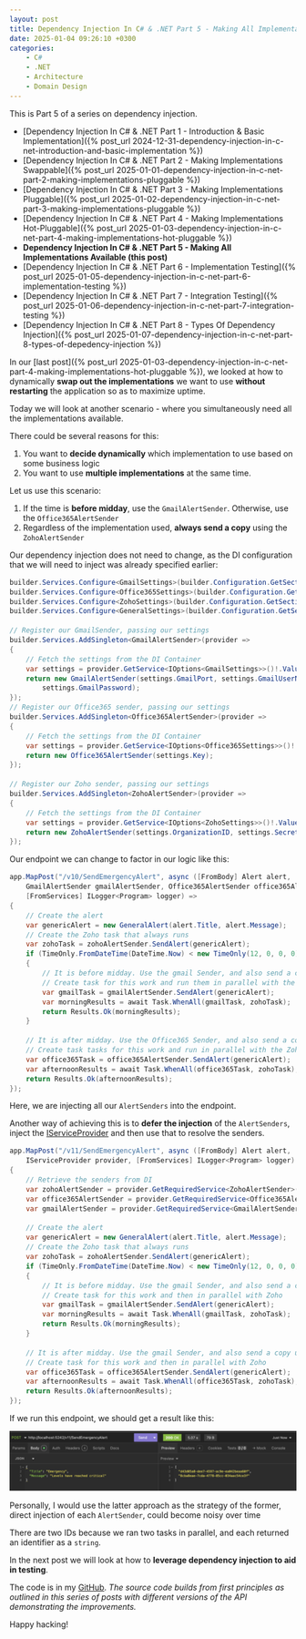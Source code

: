 ```yaml
---
layout: post
title: Dependency Injection In C# & .NET Part 5 - Making All Implementations Available
date: 2025-01-04 09:26:10 +0300
categories:
    - C#
    - .NET
    - Architecture
    - Domain Design
---
```


This is Part 5 of a series on dependency injection.

- [Dependency Injection In C# & .NET Part 1 - Introduction & Basic Implementation]({% post_url 2024-12-31-dependency-injection-in-c-net-introduction-and-basic-implementation %})
- [Dependency Injection In C# & .NET Part 2 - Making Implementations Swappable]({% post_url 2025-01-01-dependency-injection-in-c-net-part-2-making-implementations-pluggable %})
- [Dependency Injection In C# & .NET Part 3 - Making Implementations Pluggable]({% post_url 2025-01-02-dependency-injection-in-c-net-part-3-making-implementations-pluggable %})
- [Dependency Injection In C# & .NET Part 4 - Making Implementations Hot-Pluggable]({% post_url 2025-01-03-dependency-injection-in-c-net-part-4-making-implementations-hot-pluggable %})
- **Dependency Injection In C# & .NET Part 5 - Making All Implementations Available (this post)**
- [Dependency Injection In C# & .NET Part 6 - Implementation Testing]({% post_url 2025-01-05-dependency-injection-in-c-net-part-6-implementation-testing %})
- [Dependency Injection In C# & .NET Part 7 - Integration Testing]({% post_url 2025-01-06-dependency-injection-in-c-net-part-7-integration-testing %})
- [Dependency Injection In C# & .NET Part 8 - Types Of Dependency Injection]({%  post_url 2025-01-07-dependency-injection-in-c-net-part-8-types-of-depedency-injection %})

In our [last post]({% post_url 2025-01-03-dependency-injection-in-c-net-part-4-making-implementations-hot-pluggable %}), we looked at how to dynamically **swap out the implementations** we want to use **without restarting** the application so as to maximize uptime.

Today we will look at another scenario - where you simultaneously need all the implementations available.

There could be several reasons for this:

1. You want to **decide dynamically** which implementation to use based on some business logic
2. You want to use **multiple implementations** at the same time.

Let us use this scenario:

1. If the time is **before midday**, use the `GmailAlertSender`. Otherwise, use the `Office365AlertSender`
2. Regardless of the implementation used, **always send a copy** using the `ZohoAlertSender`

Our dependency injection does not need to change, as the DI configuration that we will need to inject was already specified earlier:

```c#
builder.Services.Configure<GmailSettings>(builder.Configuration.GetSection(nameof(GmailSettings)));
builder.Services.Configure<Office365Settings>(builder.Configuration.GetSection(nameof(Office365Settings)));
builder.Services.Configure<ZohoSettings>(builder.Configuration.GetSection(nameof(ZohoSettings)));
builder.Services.Configure<GeneralSettings>(builder.Configuration.GetSection(nameof(GeneralSettings)));

// Register our GmailSender, passing our settings
builder.Services.AddSingleton<GmailAlertSender>(provider =>
{
    // Fetch the settings from the DI Container
    var settings = provider.GetService<IOptions<GmailSettings>>()!.Value;
    return new GmailAlertSender(settings.GmailPort, settings.GmailUserName,
        settings.GmailPassword);
});
// Register our Office365 sender, passing our settings
builder.Services.AddSingleton<Office365AlertSender>(provider =>
{
    // Fetch the settings from the DI Container
    var settings = provider.GetService<IOptions<Office365Settings>>()!.Value;
    return new Office365AlertSender(settings.Key);
});

// Register our Zoho sender, passing our settings
builder.Services.AddSingleton<ZohoAlertSender>(provider =>
{
    // Fetch the settings from the DI Container
    var settings = provider.GetService<IOptions<ZohoSettings>>()!.Value;
    return new ZohoAlertSender(settings.OrganizationID, settings.SecretKey);
});
```

Our endpoint we can change to factor in our logic like this:

```c#
app.MapPost("/v10/SendEmergencyAlert", async ([FromBody] Alert alert,
    GmailAlertSender gmailAlertSender, Office365AlertSender office365AlertSender, ZohoAlertSender zohoAlertSender,
    [FromServices] ILogger<Program> logger) =>
{
    // Create the alert
    var genericAlert = new GeneralAlert(alert.Title, alert.Message);
    // Create the Zoho task that always runs
    var zohoTask = zohoAlertSender.SendAlert(genericAlert);
    if (TimeOnly.FromDateTime(DateTime.Now) < new TimeOnly(12, 0, 0, 0))
    {
        // It is before midday. Use the gmail Sender, and also send a copy using Zoho.
        // Create task for this work and run them in parallel with the Zoho
        var gmailTask = gmailAlertSender.SendAlert(genericAlert);
        var morningResults = await Task.WhenAll(gmailTask, zohoTask);
        return Results.Ok(morningResults);
    }

    // It is after midday. Use the Office365 Sender, and also send a copy using Zoho.
    // Create task tasks for this work and run in parallel with the Zoho
    var office365Task = office365AlertSender.SendAlert(genericAlert);
    var afternoonResults = await Task.WhenAll(office365Task, zohoTask);
    return Results.Ok(afternoonResults);
});
```

Here, we are injecting all our `AlertSenders` into the endpoint.

Another way of achieving this is to **defer the injection** of the `AlertSenders`, inject the [IServiceProvider](https://learn.microsoft.com/en-us/dotnet/api/system.iserviceprovider?view=net-9.0) and then use that to resolve the senders.

```c#
app.MapPost("/v11/SendEmergencyAlert", async ([FromBody] Alert alert,
    IServiceProvider provider, [FromServices] ILogger<Program> logger) =>
{
    // Retrieve the senders from DI
    var zohoAlertSender = provider.GetRequiredService<ZohoAlertSender>();
    var office365AlertSender = provider.GetRequiredService<Office365AlertSender>();
    var gmailAlertSender = provider.GetRequiredService<GmailAlertSender>();

    // Create the alert
    var genericAlert = new GeneralAlert(alert.Title, alert.Message);
    // Create the Zoho task that always runs
    var zohoTask = zohoAlertSender.SendAlert(genericAlert);
    if (TimeOnly.FromDateTime(DateTime.Now) < new TimeOnly(12, 0, 0, 0))
    {
        // It is before midday. Use the gmail Sender, and also send a copy using Zoho.
        // Create task for this work and then in parallel with Zoho
        var gmailTask = gmailAlertSender.SendAlert(genericAlert);
        var morningResults = await Task.WhenAll(gmailTask, zohoTask);
        return Results.Ok(morningResults);
    }

    // It is after midday. Use the gmail Sender, and also send a copy using Zoho.
    // Create task for this work and then in parallel with Zoho
    var office365Task = office365AlertSender.SendAlert(genericAlert);
    var afternoonResults = await Task.WhenAll(office365Task, zohoTask);
    return Results.Ok(afternoonResults);
});
```

If we run this endpoint, we should get a result like this:

![DualAlerts](../images/2025/01/DualAlerts.png)

Personally, I would use the latter approach as the strategy of the former, direct injection of each `AlertSender`, could become noisy over time

There are two IDs because we ran two tasks in parallel, and each returned an identifier as a `string`.

In the next post we will look at how to **leverage dependency injection to aid in testing**.

The code is in my [GitHub](https://github.com/conradakunga/BlogCode/tree/master/Mailer). *The source code builds from first principles as outlined in this series of posts with different versions of the API demonstrating the improvements.*

Happy hacking!
